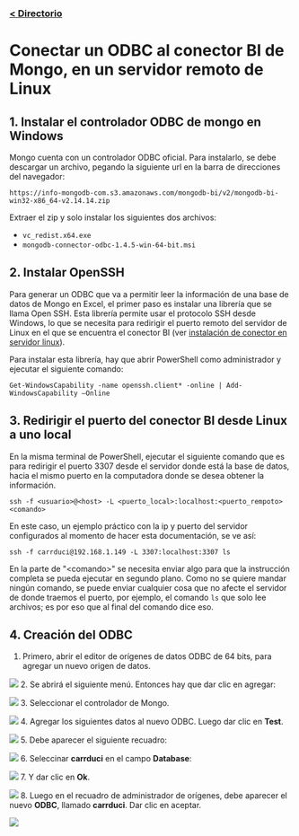 ### [< Directorio](../directorio.md)
# Conectar un ODBC al conector BI de Mongo, en un servidor remoto de Linux


## 1. Instalar el controlador ODBC de mongo en Windows

Mongo cuenta con un controlador ODBC oficial. Para instalarlo, se debe descargar un archivo, pegando la siguiente url en la barra de direcciones del navegador:
```
https://info-mongodb-com.s3.amazonaws.com/mongodb-bi/v2/mongodb-bi-win32-x86_64-v2.14.14.zip
```
Extraer el zip y solo instalar los siguientes dos archivos:
- `vc_redist.x64.exe`
- `mongodb-connector-odbc-1.4.5-win-64-bit.msi`

## 2. Instalar OpenSSH
Para generar un ODBC que va a permitir leer la información de una base de datos de Mongo en Excel, el primer paso es instalar una librería que se llama Open SSH. Esta librería permite usar el protocolo SSH desde Windows, lo que se necesita para redirigir el puerto remoto del servidor de Linux en el que se encuentra el conector BI (ver [instalación de conector en servidor linux](1-instalar-conector-bi-mongo-en-linux.md)).

Para instalar esta librería, hay que abrir PowerShell como administrador y ejecutar el siguiente comando:
```
Get-WindowsCapability -name openssh.client* -online | Add-WindowsCapability –Online
```
## 3. Redirigir el puerto del conector BI desde Linux a uno local

En la misma terminal de PowerShell, ejecutar el siguiente comando que es para redirigir el puerto 3307 desde el servidor donde está la base de datos, hacia el mismo puerto en la computadora donde se desea obtener la información.

```
ssh -f <usuario>@<host> -L <puerto_local>:localhost:<puerto_rempoto> <comando>
```
En este caso, un ejemplo práctico con la ip y puerto del servidor configurados al momento de hacer esta documentación, se ve así:
```
ssh -f carrduci@192.168.1.149 -L 3307:localhost:3307 ls
```
En la parte de "\<comando\>" se necesita enviar algo para que la instrucción completa se pueda ejecutar en segundo plano. Como no se quiere mandar ningún comando, se puede enviar cualquier cosa que no afecte el servidor de donde traemos el puerto, por ejemplo, el comando `ls` que solo lee archivos; es por eso que al final del comando dice eso.
## 4. Creación del ODBC

1. Primero, abrir el editor de orígenes de datos ODBC de 64 bits, para agregar un nuevo origen de datos.

![](../assets/imagenes/abrir_origenes_de_datos_odbc.png)
2. Se abrirá el siguiente menú. Entonces hay que dar clic en agregar:

![](../assets/imagenes/agregar_fuente_datos_odbc.png)
3. Seleccionar el controlador de Mongo.

![](../assets/imagenes/seleccionar_controlador_mongo_odbc.png)
4. Agregar los siguientes datos al nuevo ODBC. Luego dar clic en **Test**.

![](../assets/imagenes/agregar_datos_odbc.png)
5. Debe aparecer el siguiente recuadro:

![](../assets/imagenes/debe_aparecer_asi_odbc.png)
6. Seleccinar **carrduci** en el campo **Database**:

![](../assets/imagenes/seleccionar_carrduci_odbc.png)
7. Y dar clic en **Ok**.

![](../assets/imagenes/dar_click_ok_odbc.png)
8. Luego en el recuadro de administrador de orígenes, debe aparecer el nuevo **ODBC**, llamado **carrduci**. Dar clic en aceptar.

![](../assets/imagenes/finalizar_agreagado_odbc.png)